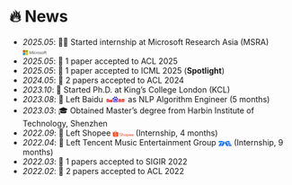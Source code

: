 # 🔥 News

- *2025.05*: 🧑‍💻 Started internship at Microsoft Research Asia (MSRA) <img src='/images/microsoft_logo.svg' style="width: 3em; vertical-align: middle;">  
- *2025.05*: 🎉 1 paper accepted to ACL 2025  
- *2025.05*: 🌟 1 paper accepted to ICML 2025 (**Spotlight**)  
- *2024.05*: 🎉 2 papers accepted to ACL 2024  
- *2023.10*: 🚀 Started Ph.D. at King’s College London (KCL)  
- *2023.08*: 👋 Left Baidu <img src='/images/baidu-ar21~bgwhite.svg' style="width: 2.6em; vertical-align: middle;"> as NLP Algorithm Engineer (5 months)  
- *2023.03*: 🎓 Obtained Master’s degree from Harbin Institute of Technology, Shenzhen  
- *2022.09*: 👋 Left Shopee <img src='/images/shopee.svg' style="width: 2.6em; vertical-align: middle;"> (Internship, 4 months)  
- *2022.04*: 👋 Left Tencent Music Entertainment Group <img src='/images/Tencent_Music.svg' style="width: 1.7em; vertical-align: middle;"> (Internship, 9 months)  
- *2022.03*: 🎉 1 papers accepted to SIGIR 2022  
- *2022.02*: 🎉 2 papers accepted to ACL 2022  
 

[//]: # ()
[//]: # ()
[//]: # (- *2023.05*: 🎉 Five papers are accepted by ACL 2023)

[//]: # ()
[//]: # (- *2023.04*: 🔥 We release [AudioGPT]&#40;https://github.com/AIGC-Audio/AudioGPT&#41; &#40;⭐️6k+&#41;)

[//]: # ()
[//]: # (- *2023.04*: 🎉 One paper &#40;[Make-an-Audio]&#40;https://text-to-audio.github.io/&#41;&#41; is accepted by ICML 2023)

[//]: # ()
[//]: # (- *2023.01*: DiffSinger was introduced in [a very popular video]&#40;https://www.bilibili.com/video/BV1uM411t7ZJ&#41; &#40;2000k+ views&#41; in Bilibili!)

[//]: # ()
[//]: # (- *2023.01*: Three papers are accepted by ICLR 2023!)

[//]: # ()
[//]: # (- *2023.01*: I join [Bytedance AI Lab, Speech & Audio Team]&#40;https://ailab.bytedance.com/&#41; <img src='./images/tiktok.png' style='width: 6em;'> as a research scientist in Singapore!)

[//]: # ()
[//]: # (- *2022.12*: 🎉 My [google scholar]&#40;https://scholar.google.com/citations?user=4FA6C0AAAAAJ&#41; citations have exceeded 2000!)

[//]: # ()
[//]: # (- *2022.02*: I release a modern and responsive academic personal [homepage template]&#40;https://github.com/RayeRen/acad-homepage.github.io&#41;. Welcome to STAR and FORK!)